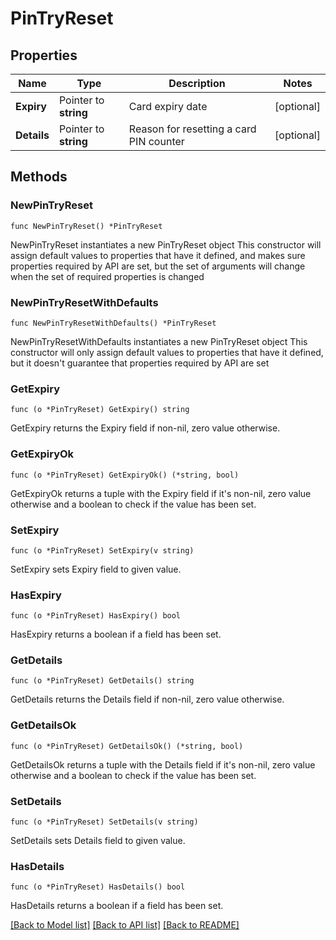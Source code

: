 # PinTryReset

## Properties

Name | Type | Description | Notes
------------ | ------------- | ------------- | -------------
**Expiry** | Pointer to **string** | Card expiry date | [optional] 
**Details** | Pointer to **string** | Reason for resetting a card PIN counter | [optional] 

## Methods

### NewPinTryReset

`func NewPinTryReset() *PinTryReset`

NewPinTryReset instantiates a new PinTryReset object
This constructor will assign default values to properties that have it defined,
and makes sure properties required by API are set, but the set of arguments
will change when the set of required properties is changed

### NewPinTryResetWithDefaults

`func NewPinTryResetWithDefaults() *PinTryReset`

NewPinTryResetWithDefaults instantiates a new PinTryReset object
This constructor will only assign default values to properties that have it defined,
but it doesn't guarantee that properties required by API are set

### GetExpiry

`func (o *PinTryReset) GetExpiry() string`

GetExpiry returns the Expiry field if non-nil, zero value otherwise.

### GetExpiryOk

`func (o *PinTryReset) GetExpiryOk() (*string, bool)`

GetExpiryOk returns a tuple with the Expiry field if it's non-nil, zero value otherwise
and a boolean to check if the value has been set.

### SetExpiry

`func (o *PinTryReset) SetExpiry(v string)`

SetExpiry sets Expiry field to given value.

### HasExpiry

`func (o *PinTryReset) HasExpiry() bool`

HasExpiry returns a boolean if a field has been set.

### GetDetails

`func (o *PinTryReset) GetDetails() string`

GetDetails returns the Details field if non-nil, zero value otherwise.

### GetDetailsOk

`func (o *PinTryReset) GetDetailsOk() (*string, bool)`

GetDetailsOk returns a tuple with the Details field if it's non-nil, zero value otherwise
and a boolean to check if the value has been set.

### SetDetails

`func (o *PinTryReset) SetDetails(v string)`

SetDetails sets Details field to given value.

### HasDetails

`func (o *PinTryReset) HasDetails() bool`

HasDetails returns a boolean if a field has been set.


[[Back to Model list]](../README.md#documentation-for-models) [[Back to API list]](../README.md#documentation-for-api-endpoints) [[Back to README]](../README.md)


